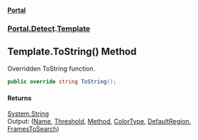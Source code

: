 #### [Portal](index.md 'index')
### [Portal.Detect](Portal.Detect.md 'Portal.Detect').[Template](Template.md 'Portal.Detect.Template')

## Template.ToString() Method

Overridden ToString function.

```csharp
public override string ToString();
```

#### Returns
[System.String](https://docs.microsoft.com/en-us/dotnet/api/System.String 'System.String')  
Output: ([Name](Template.Name.md 'Portal.Detect.Template.Name'), [Threshold](Template.Threshold.md 'Portal.Detect.Template.Threshold'), [Method](Template.Method.md 'Portal.Detect.Template.Method'), [ColorType](Template.ColorType.md 'Portal.Detect.Template.ColorType'), [DefaultRegion](Template.DefaultRegion.md 'Portal.Detect.Template.DefaultRegion'), [FramesToSearch](Template.FramesToSearch.md 'Portal.Detect.Template.FramesToSearch'))